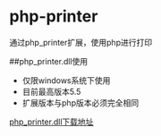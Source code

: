 # php-printer
通过php_printer扩展，使用php进行打印

##php_printer.dll使用
- 仅限windows系统下使用
- 目前最高版本5.5
- 扩展版本与php版本必须完全相同

[php_printer.dll下载地址](http://windows.php.net/downloads/pecl/snaps/printer/0.1.0-dev/)
